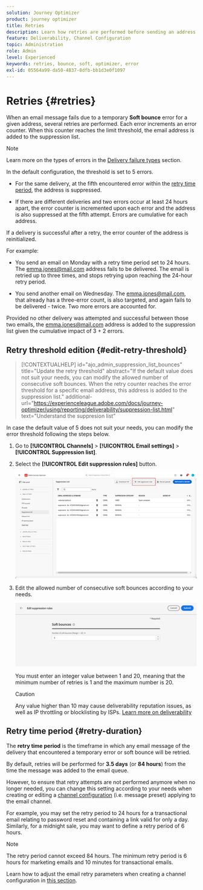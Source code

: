 ```yaml
---
solution: Journey Optimizer
product: journey optimizer
title: Retries
description: Learn how retries are performed before sending an address to the suppression list
feature: Deliverability, Channel Configuration
topic: Administration
role: Admin
level: Experienced
keywords: retries, bounce, soft, optimizer, error
exl-id: 05564a99-da50-4837-8dfb-bb1d3e0f1097
---
```

# Retries {#retries}

When an email message fails due to a temporary **Soft bounce** error for a given address, several retries are performed. Each error increments an error counter. When this counter reaches the limit threshold, the email address is added to the suppression list.

>[!NOTE]
>
>Learn more on the types of errors in the [Delivery failure types](../reports/suppression-list.md#delivery-failures) section.

In the default configuration, the threshold is set to 5 errors.

* For the same delivery, at the fifth encountered error within the [retry time period](#retry-duration), the address is suppressed.

* If there are different deliveries and two errors occur at least 24 hours apart, the error counter is incremented upon each error and the address is also suppressed at the fifth attempt. Errors are cumulative for each address.

If a delivery is successful after a retry, the error counter of the address is reinitialized.

For example:

* You send an email on Monday with a retry time period set to 24 hours. The emma.jones@mail.com address fails to be delivered. The email is retried up to three times, and stops retrying upon reaching the 24-hour retry period.

* You send another email on Wednesday. The emma.jones@mail.com, that already has a three-error count, is also targeted, and again fails to be delivered - twice. Two more errors are accounted for.

Provided no other delivery was attempted and successful between those two emails, the emma.jones@mail.com address is added to the suppression list given the cumulative impact of 3 + 2 errors.

## Retry threshold edition {#edit-retry-threshold}

>[!CONTEXTUALHELP]
>id="ajo_admin_suppression_list_bounces"
>title="Update the retry threshold"
>abstract="If the default value does not suit your needs, you can modify the allowed number of consecutive soft bounces. When the retry counter reaches the error threshold for a specific email address, this address is added to the suppression list."
>additional-url="https://experienceleague.adobe.com/docs/journey-optimizer/using/reporting/deliverability/suppression-list.html" text="Understand the suppresion list"

In case the default value of 5 does not suit your needs, you can modify the error threshold following the steps below.

1. Go to **[!UICONTROL Channels]** > **[!UICONTROL Email settings]** > **[!UICONTROL Suppression list]**.

1. Select the **[!UICONTROL Edit suppression rules]** button.

    ![](assets/suppression-list-edit-retries.png)

1. Edit the allowed number of consecutive soft bounces according to your needs.

    ![](assets/suppression-list-edit-soft-bounces.png)

    You must enter an integer value between 1 and 20, meaning that the minimum number of retries is 1 and the maximum number is 20.

    >[!CAUTION]
    >
    >Any value higher than 10 may cause deliverability reputation issues, as well as IP throttling or blocklisting by ISPs. [Learn more on deliverability](../reports/deliverability.md)

## Retry time period {#retry-duration}

The **retry time period** is the timeframe in which any email message of the delivery that encountered a temporary error or soft bounce will be retried.

By default, retries will be performed for **3.5 days** (or **84 hours**) from the time the message was added to the email queue.

However, to ensure that retry attempts are not performed anymore when no longer needed, you can change this setting according to your needs when creating or editing a [channel configuration](channel-surfaces.md) (i.e. message preset) applying to the email channel.

For example, you may set the retry period to 24 hours for a transactional email relating to password reset and containing a link valid for only a day. Similarly, for a midnight sale, you may want to define a retry period of 6 hours.

>[!NOTE]
>
>The retry period cannot exceed 84 hours. The minimum retry period is 6 hours for marketing emails and 10 minutes for transactional emails.

Learn how to adjust the email retry parameters when creating a channel configuration in [this section](../email/email-settings.md#email-retry).

